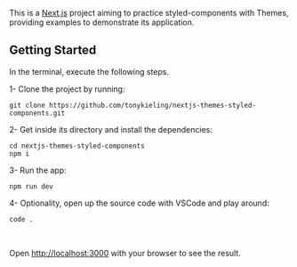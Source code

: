 This is a [Next.js](https://nextjs.org/) project aiming to practice styled-components with Themes, providing examples to demonstrate its application.

## Getting Started

In the terminal, execute the following steps.

1- Clone the project by running:

```
git clone https://github.com/tonykieling/nextjs-themes-styled-components.git
```

2- Get inside its directory and install the dependencies:

```
cd nextjs-themes-styled-components
npm i
```

3- Run the app:

```
npm run dev
```

4- Optionality, open up the source code with VSCode and play around:

```
code .
```

<br />

Open [http://localhost:3000](http://localhost:3000) with your browser to see the result.
